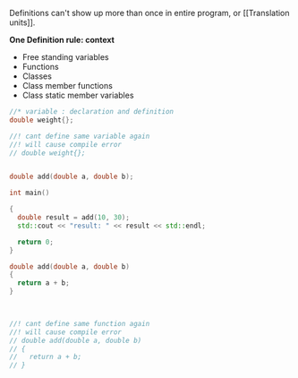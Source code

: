Definitions can't show up more than once in entire program, or [[Translation units]].

**One Definition rule: context**
- Free standing variables
- Functions
- Classes
- Class member functions
- Class static member variables

``` c++
//* variable : declaration and definition
double weight{};

//! cant define same variable again
//! will cause compile error
// double weight{};


double add(double a, double b);

int main()

{
  double result = add(10, 30);
  std::cout << "result: " << result << std::endl;

  return 0;
}

double add(double a, double b)
{
  return a + b;
}

  

//! cant define same function again
//! will cause compile error
// double add(double a, double b)
// {
//   return a + b;
// }
```